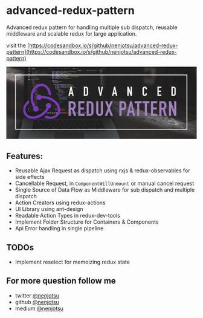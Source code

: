 # advanced-redux-pattern

Advanced redux pattern for handling multiple sub dispatch, reusable middleware and scalable redux for large application.

visit the [https://codesandbox.io/s/github/nenjotsu/advanced-redux-pattern](https://codesandbox.io/s/github/nenjotsu/advanced-redux-pattern)

![alt text](./redux.png "Advanced Redux Pattern")

## Features:
- Reusable Ajax Request as dispatch using rxjs & redux-observables for side effects
- Cancellable Request, in `ComponentWillUnmount` or manual cancel request
- Single Source of Data Flow as Middleware for sub dispatch and multiple dispatch
- Action Creators using redux-actions
- UI Library using ant-design
- Readable Action Types in redux-dev-tools 
- Implement Folder Structure for Containers & Components
- Api Error handling in single pipeline


## TODOs
- Implement reselect for memoizing redux state

## For more question follow me
- twitter [@nenjotsu](https://twitter.com/nenjotsu)
- github [@nenjotsu](https://github.com/nenjotsu)
- medium [@nenjotsu](https://medium.com/@nenjotsu)
